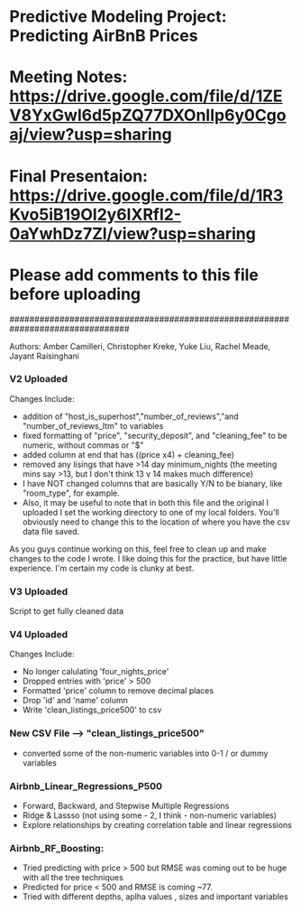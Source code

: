 # ##############################################################################
# Predictive Modeling Project: Predicting AirBnB Prices
# Meeting Notes: https://drive.google.com/file/d/1ZEV8YxGwl6d5pZQ77DXOnlIp6y0Cgoaj/view?usp=sharing
# Final Presentaion: https://drive.google.com/file/d/1R3Kvo5iB19Ol2y6IXRfI2-0aYwhDz7Zl/view?usp=sharing
# Please add comments to this file before uploading
################################################################################

Authors: Amber Camilleri, Christopher Kreke, Yuke Liu, Rachel Meade, Jayant Raisinghani

### #############################################################################

### V2 Uploaded
Changes Include: 
- addition of "host_is_superhost","number_of_reviews","and "number_of_reviews_ltm" to variables
- fixed formatting of "price", "security_deposit", and "cleaning_fee" to be numeric, without commas or "$"
- added column at end that has ((price x4) + cleaning_fee)
- removed any lisings that have >14 day minimum_nights (the meeting mins say >13, but I don't think 13 v 14 makes much difference)
- I have NOT changed columns that are basically Y/N to be bianary, like "room_type", for example. 
- Also, it may be useful to note that in both this file and the original I uploaded I set the working directory to one of my local folders. You'll obviously need to change this to the location of where you have the csv data file saved. 

As you guys continue working on this, feel free to clean up and make changes to the code I wrote. I like doing this for the practice, but have little experience. I'm certain my code is clunky at best. 


### V3 Uploaded
Script to get fully cleaned data

### V4 Uploaded
Changes Include:
- No longer calulating 'four_nights_price'
- Dropped entries with 'price' > 500
- Formatted 'price' column to remove decimal places
- Drop 'id' and 'name' column
- Write 'clean_listings_price500' to csv

### New CSV File --> "clean_listings_price500" 
- converted some of the non-numeric variables into 0-1 / or dummy variables

### Airbnb_Linear_Regressions_P500
- Forward, Backward, and Stepwise Multiple Regressions
- Ridge & Lassso (not using some - 2, I think - non-numeric variables)
- Explore relationships by creating correlation table and linear regressions

### Airbnb_RF_Boosting: 
- Tried predicting with price > 500 but RMSE was coming out to be huge with all the tree techniques 
- Predicted for price < 500 and RMSE is coming ~77. 
- Tried with different depths, aplha values , sizes and important variables 
